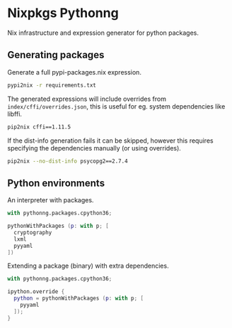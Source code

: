 # Nixpkgs Pythonng

Nix infrastructure and expression generator for python packages.


## Generating packages

Generate a full pypi-packages.nix expression.

```sh
pypi2nix -r requirements.txt
```

The generated expressions will include overrides from `index/cffi/overrides.json`,
this is useful for eg. system dependencies like libffi.

```sh
pip2nix cffi==1.11.5
```

If the dist-info generation fails it can be skipped, however this
requires specifying the dependencies manually (or using overrides).

```sh
pip2nix --no-dist-info psycopg2==2.7.4
```

## Python environments

An interpreter with packages.

```nix
with pythonng.packages.cpython36;

pythonWithPackages (p: with p; [
  cryptography
  lxml
  pyyaml
])
```

Extending a package (binary) with extra dependencies.

```nix
with pythonng.packages.cpython36;

ipython.override {
  python = pythonWithPackages (p: with p; [
    pyyaml
  ]);
}
```
